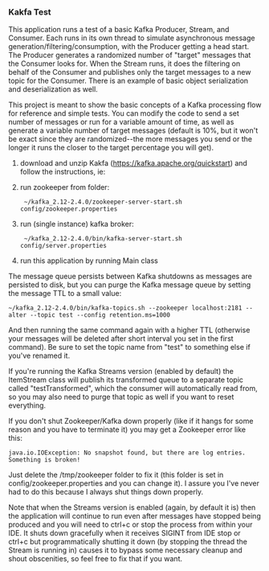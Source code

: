 ### Kakfa Test

This application runs a test of a basic Kafka Producer, Stream, and Consumer. Each runs in its own thread to
simulate asynchronous message generation/filtering/consumption, with the Producer getting a head start. 
The Producer generates a randomized number of "target" messages that the Consumer looks for. When the Stream runs, 
it does the filtering on behalf of the Consumer and publishes only the target messages to a new topic for the 
Consumer. There is an example of basic object serialization and deserialization as well. 

This project is meant to show the basic concepts of a Kafka processing flow for reference and simple tests. 
You can modify the code to send a set number of messages or run for a variable amount of time, as well as 
generate a variable number of target messages (default is 10%, but it won't be exact since they are 
randomized--the more messages you send or the longer it runs the closer to the target percentage you will get).

1. download and unzip Kakfa (https://kafka.apache.org/quickstart)
and follow the instructions, ie:
2. run zookeeper from folder: 

        ~/kafka_2.12-2.4.0/zookeeper-server-start.sh config/zookeeper.properties
        
3. run (single instance) kafka broker:

        ~/kafka_2.12-2.4.0/bin/kafka-server-start.sh config/server.properties
        
4. run this application by running Main class

The message queue persists between Kafka shutdowns as messages are persisted to disk, but you can purge the 
Kafka message queue by setting the message TTL to a small value:

    ~/kafka_2.12-2.4.0/bin/kafka-topics.sh --zookeeper localhost:2181 --alter --topic test --config retention.ms=1000
    
And then running the same command again with a higher TTL (otherwise your messages will be deleted after
short interval you set in the first command). Be sure to set the topic name from "test" to something else
if you've renamed it.

If you're running the Kafka Streams version (enabled by default) the ItemStream class will publish its transformed
queue to a separate topic called "testTransformed", which the consumer will automatically read from, so you may
also need to purge that topic as well if you want to reset everything.

If you don't shut Zookeeper/Kafka down properly (like if it hangs for some reason and you have to terminate it) 
you may get a Zookeeper error like this:

    java.io.IOException: No snapshot found, but there are log entries. Something is broken!
    
Just delete the /tmp/zookeeper folder to fix it (this folder is set in config/zookeeper.properties and 
you can change it). I assure you I've never had to do this because I always shut things down properly. 

Note that when the Streams version is enabled (again, by default it is) then the application will continue
to run even after messages have stopped being produced and you will need to ctrl+c or stop the process from 
within your IDE. It shuts down gracefully when it receives SIGINT from IDE stop or ctrl+c but programmatically 
shutting it down (by stopping the thread the Stream is running in) causes it to bypass some necessary cleanup 
and shout obscenities, so feel free to fix that if you want. 